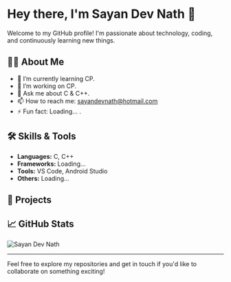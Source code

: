 # Hey there, I'm Sayan Dev Nath 👋

Welcome to my GitHub profile! I'm passionate about technology, coding, and continuously learning new things.

## 👨‍💻 About Me

- 🌱 I’m currently learning CP.
- 🔭 I’m working on CP.
- 💬 Ask me about C & C++.
- 📫 How to reach me: sayandevnath@hotmail.com
- ⚡ Fun fact: Loading... .

## 🛠️ Skills & Tools

- **Languages:** C, C++
- **Frameworks:** Loading...
- **Tools:** VS Code, Android Studio
- **Others:** Loading...

## 🌟 Projects


## 📈 GitHub Stats
![Sayan Dev Nath](https://github-readme-stats.vercel.app/api?username=SAYAN-DEV-NATH&show_icons=true&theme=radical)

---

Feel free to explore my repositories and get in touch if you'd like to collaborate on something exciting!
